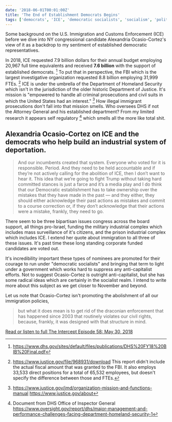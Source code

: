 ```yaml
---
date: '2018-06-01T00:01:00Z'
title: 'The End of Establishment Democrats Begins'
tags: ['democrats', 'ICE', 'democratic socialists', 'socialism', 'politics']
---
```


Some background on the U.S. Immigration and Customs Enforcement (ICE) before we dive into NY congressional candidate Alexandria Ocasio-Cortez's view of it as a backdrop to my sentiment of established democratic representatives.

In 2018, ICE requested 7.9 billion dollars for their annual budget employing 20,967 full time equivalents and received **7.6 billion** with the support of established democrats. [^1] To put that in perspective, the FBI which is the largest investigative organization requested 8.8 billion employing 31,999 FTEs. [^2] ICE is under the umbrella of the Department of Homeland Security which isn't in the jurisdiction of the older historic Department of Justice. It's mission is "empowered to handle all criminal prosecutions and civil suits in which the United States had an interest." [^3] How illegal immigrant prosecutions don't fall into that mission smells. Who oversees DHS if not the Attorney General and his established department? From my limited research it appears self regulatory [^4] which smells all the more like total shit.

## Alexandria Ocasio-Cortez on ICE and the democrats who help build an industrial system of deportation.

> And our incumbents created that system. Everyone who voted for it is responsible. Period. And they need to be held accountable and if they’re not actively calling for the abolition of ICE, then I don’t want to hear it. This idea that we’re going to fight Trump without taking hard committed stances is just a farce and it’s a media play and I do think that our Democratic establishment has to take ownership over the mistakes that they have made in the past — and they either, they should either acknowledge their past actions as mistakes and commit to a course correction or, if they don’t acknowledge that their actions were a mistake, frankly, they need to go.

There seem to be three bipartisan issues congress across the board support, all things pro-Israel, funding the military industrial complex which includes mass surveillance of it's citizens, and the prison industrial complex which includes ICE. I extend her quote about immigration to all three of these issues. It's past time these long standing corporate funded candidates are voted out.

It's incredibility important these types of nominees are promoted for their courage to run under "democratic socialists" and bringing that term to light under a government which works hard to suppress any anti-capitalist efforts. Not to suggest Ocasio-Cortez is outright anti-capitalist, but she has some radical ideas which are certainly in the socialist realm. I intend to write more about this subject as we get closer to November and beyond.

Let us note that Ocasio-Cortez isn't promoting the abolishment of all our immigration policies,

> but what it does mean is to get rid of the draconian enforcement that has happened since 2003 that routinely violates our civil rights, because, frankly, it was designed with that structure in mind.

[Read or listen to full The Intercept Episode 58: May 30, 2018](https://theintercept.com/2018/05/30/white-fear-as-the-gop-veers-toward-fascism-establishment-democrats-face-a-grassroots-insurgency/)

[^1]: https://www.dhs.gov/sites/default/files/publications/DHS%20FY18%20BIB%20Final.pdf
[^2]: https://www.justice.gov/file/968931/download This report didn't include the actual fiscal amount that was granted to the FBI. It also employs 33,533 direct positions for a total of 65,532 employees, but doesn't specify the difference between those and FTEs.
[^3]: https://www.justice.gov/jmd/organization-mission-and-functions-manual https://www.justice.gov/about
[^4]: Document from DHS Office of Inspector General https://www.oversight.gov/report/dhs/major-management-and-performance-challenges-facing-department-homeland-security-1

